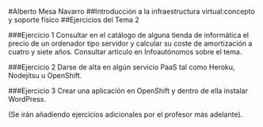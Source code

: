 
#Alberto Mesa Navarro
##Introducción a la infraestructura virtual:concepto y soporte físico
##Ejercicios del Tema 2

###Ejercicio 1
Consultar en el catálogo de alguna tienda de informática el precio de un ordenador tipo servidor y calcular su coste de amortización a cuatro y siete años. Consultar artículo en Infoautónomos sobre el tema.

###Ejercicio 2
Darse de alta en algún servicio PaaS tal como Heroku, Nodejitsu u OpenShift.

###Ejercicio 3
Crear una aplicación en OpenShift y dentro de ella instalar WordPress.

(Se irán añadiendo ejercicios adicionales por el profesor más adelante).
